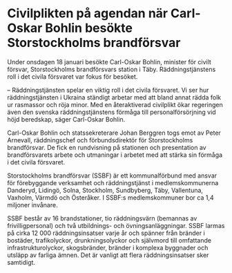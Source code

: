 # Civilplikten på agendan när Carl-Oskar Bohlin besökte Storstockholms brandförsvar

Under onsdagen 18 januari besökte Carl-Oskar Bohlin, minister för civilt försvar, Storstockholms brandförsvars station i Täby. Räddningstjänstens roll i det civila försvaret var fokus för besöket.

– Räddningstjänsten spelar en viktig roll i det civila försvaret. Vi ser hur räddningstjänsten i Ukraina ständigt arbetar med att bland annat rädda folk ur rasmassor och röja minor. Med en återaktiverad civilplikt ökar regeringen även den svenska räddningstjänstens förmåga till personalförsörjning vid höjd beredskap, säger Carl-Oskar Bohlin.

Carl-Oskar Bohlin och statssekreterare Johan Berggren togs emot av Peter Arnevall, räddningschef och förbundsdirektör för Storstockholms brandförsvar. De fick en rundvisning på stationen och presentation av brandförsvarets arbete och utmaningar i arbetet med att stärka sin förmåga i det civila försvaret.

Storstockholms brandförsvar (SSBF) är ett kommunalförbund med ansvar för förebyggande verksamhet och räddningstjänst i medlemskommunerna Danderyd, Lidingö, Solna, Stockholm, Sundbyberg, Täby, Vallentuna, Vaxholm, Värmdö och Österåker. I SSBF:s medlemskommuner bor ca 1,4 miljoner invånare.

SSBF består av 16 brandstationer, tio räddningsvärn (bemannas av frivilligpersonal) och två utbildnings- och övningsanläggningar. SSBF larmas på cirka 12 000 räddningsinsatser varje år och spänner från bränder i bostäder, trafikolyckor, drunkningsolyckor och självmord till omfattande infrastrukturolyckor, skogsbränder, bränder i komplexa byggnader och utsläpp av farliga ämnen. Det är vanligt att flera räddningsinsatser sker samtidigt.
